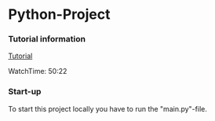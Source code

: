 Python-Project
=================

### Tutorial information

[Tutorial](https://www.youtube.com/watch?v=QU1pPzEGrqw&ab_channel=ClearCode)

WatchTime: 50:22

### Start-up

To start this project locally you have to run the "main.py"-file.
